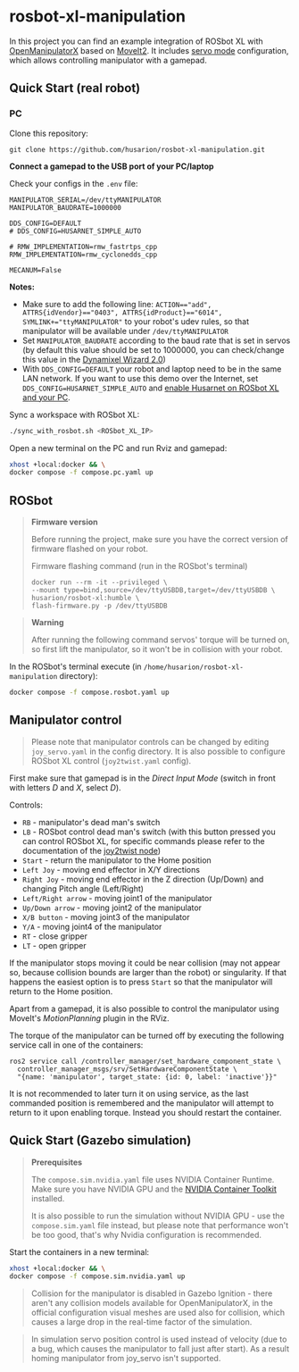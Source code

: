 # rosbot-xl-manipulation

In this project you can find an example integration of ROSbot XL with [OpenManipulatorX](https://emanual.robotis.com/docs/en/platform/openmanipulator_x/overview/) based on [MoveIt2](https://moveit.picknik.ai/humble/index.html). It includes [servo mode](https://moveit.picknik.ai/humble/doc/examples/realtime_servo/realtime_servo_tutorial.html) configuration, which allows controlling manipulator with a gamepad.

## Quick Start (real robot)

### PC

Clone this repository:

```
git clone https://github.com/husarion/rosbot-xl-manipulation.git
```

**Connect a gamepad to the USB port of your PC/laptop**

Check your configs in the `.env` file:

```
MANIPULATOR_SERIAL=/dev/ttyMANIPULATOR
MANIPULATOR_BAUDRATE=1000000

DDS_CONFIG=DEFAULT
# DDS_CONFIG=HUSARNET_SIMPLE_AUTO

# RMW_IMPLEMENTATION=rmw_fastrtps_cpp
RMW_IMPLEMENTATION=rmw_cyclonedds_cpp

MECANUM=False
```

**Notes:**
- Make sure to add the following line: `ACTION=="add", ATTRS{idVendor}=="0403", ATTRS{idProduct}=="6014", SYMLINK+="ttyMANIPULATOR"` to your robot's udev rules, so that manipulator will be available under `/dev/ttyMANIPULATOR`
- Set `MANIPULATOR_BAUDRATE` according to the baud rate that is set in servos (by default this value should be set to 1000000, you can check/change this value in the [Dynamixel Wizard 2.0](https://emanual.robotis.com/docs/en/software/dynamixel/dynamixel_wizard2/))
- With `DDS_CONFIG=DEFAULT` your robot and laptop need to be in the same LAN network. If you want to use this demo over the Internet, set `DDS_CONFIG=HUSARNET_SIMPLE_AUTO` and [enable Husarnet on ROSbot XL and your PC](https://husarion.com/manuals/rosbot/remote-access/).

Sync a workspace with ROSbot XL:

```bash
./sync_with_rosbot.sh <ROSbot_XL_IP>
```

Open a new terminal on the PC and run Rviz and gamepad: 

```bash
xhost +local:docker && \
docker compose -f compose.pc.yaml up
```

## ROSbot

> **Firmware version**
>
> Before running the project, make sure you have the correct version of firmware flashed on your robot.
>
> Firmware flashing command (run in the ROSbot's terminal)
>
> ```
> docker run --rm -it --privileged \
> --mount type=bind,source=/dev/ttyUSBDB,target=/dev/ttyUSBDB \
> husarion/rosbot-xl:humble \
> flash-firmware.py -p /dev/ttyUSBDB
> ```

> **Warning**
> 
> After running the following command servos' torque will be turned on, so first lift the manipulator, so it won't be in collision with your robot.


In the ROSbot's terminal execute (in `/home/husarion/rosbot-xl-manipulation` directory):

```bash
docker compose -f compose.rosbot.yaml up
```

## Manipulator control

> Please note that manipulator controls can be changed by editing `joy_servo.yaml` in the config directory. It is also possible to configure ROSbot XL control (`joy2twist.yaml` config).

First make sure that gamepad is in the *Direct Input Mode* (switch in front with letters *D* and *X*, select *D*).

Controls:
 * `RB` - manipulator's dead man's switch
 * `LB` - ROSbot control dead man's switch (with this button pressed you can control ROSbot XL, for specific commands please refer to the documentation of the [joy2twist node](https://github.com/husarion/joy2twist))
 * `Start` - return the manipulator to the Home position
 * `Left Joy` - moving end effector in X/Y directions
 * `Right Joy` - moving end effector in the Z direction (Up/Down) and changing Pitch angle (Left/Right)
 * `Left/Right arrow` - moving joint1 of the manipulator
 * `Up/Down arrow` - moving joint2 of the manipulator
 * `X/B button` - moving joint3 of the manipulator
 * `Y/A` - moving joint4 of the manipulator 
 * `RT` - close gripper
 * `LT` - open gripper

If the manipulator stops moving it could be near collision (may not appear so, because collision bounds are larger than the robot) or singularity. If that happens the easiest option is to press `Start` so that the manipulator will return to the Home position.

Apart from a gamepad, it is also possible to control the manipulator using MoveIt's *MotionPlanning* plugin in the RViz. 

The torque of the manipulator can be turned off by executing the following service call in one of the containers:
```
ros2 service call /controller_manager/set_hardware_component_state \
  controller_manager_msgs/srv/SetHardwareComponentState \
  "{name: 'manipulator', target_state: {id: 0, label: 'inactive'}}"
```

It is not recommended to later turn it on using service, as the last commanded position is remembered and the manipulator will attempt to return to it upon enabling torque. Instead you should restart the container.

## Quick Start (Gazebo simulation)

> **Prerequisites**
>
> The `compose.sim.nvidia.yaml` file uses NVIDIA Container Runtime. Make sure you have NVIDIA GPU and the [NVIDIA Container Toolkit](https://docs.nvidia.com/datacenter/cloud-native/container-toolkit/install-guide.html) installed.
>
> It is also possible to run the simulation without NVIDIA GPU - use the `compose.sim.yaml` file instead, but please note that performance won't be too good, that's why Nvidia configuration is recommended.

Start the containers in a new terminal:

```bash
xhost +local:docker && \
docker compose -f compose.sim.nvidia.yaml up
```

> Collision for the manipulator is disabled in Gazebo Ignition - there aren't any collision models available for OpenManipulatorX, in the official configuration visual meshes are used also for collision, which causes a large drop in the real-time factor of the simulation.

> In simulation servo position control is used instead of velocity (due to a bug, which causes the manipulator to fall just after start). As a result homing manipulator from joy_servo isn't supported.